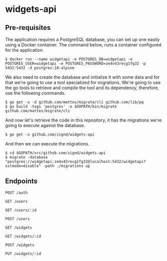 # widgets-api

## Pre-requisites

The application requires a PostgreSQL database, you can set up one easily using a Docker container. The command below, runs a container configured for the application.

    $ docker run --name widgetapi -e POSTGRES_DB=widgetapi -e POSTGRES_USER=widgetapi -e POSTGRES_PASSWORD=ze4v43recg1fg32 -p 5432:5432 -d postgres:10-alpine

We also need to create the database and initialize it with some data and for that we're going to use a tool specialized for migrations. We're going to use the go tools to retrieve and compile the tool and its dependency, therefore, use the following commands.

    $ go get -u -d github.com/mattes/migrate/cli github.com/lib/pq
    $ go build -tags 'postgres' -o $GOPATH/bin/migrate github.com/mattes/migrate/cli
    
And now let's retrieve the code in this repository, it has the migrations we're going to execute against the database.

    $ go get -u github.com/zignd/widgets-api

And then we can execute the migrations.

    $ cd $GOPATH/src/github.com/zignd/widgets-api
    $ migrate -database "postgres://widgetapi:ze4v43recg1fg32@localhost:5432/widgetapi?sslmode=disable" -path ./migrations up

## Endpoints

`POST /auth`

`GET /users`

`GET /users/:id`

`POST /users`

`GET /widgets`

`GET /widgets/:id`

`POST /widgets`

`PUT /widgets/:id`